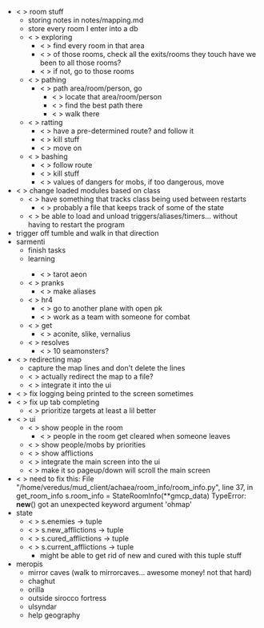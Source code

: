 * < > room stuff
    * storing notes in notes/mapping.md
    * <x> store every room I enter into a db
    * < > exploring
        * < > find every room in that area
        * < > of those rooms, check all the exits/rooms they touch
                have we been to all those rooms?
        * < > if not, go to those rooms
    * < > pathing
        * < > path area/room/person, go
            * < > locate that area/room/person
            * < > find the best path there
            * < > walk there
    * < > ratting
        * < > have a pre-determined route? and follow it
        * < > kill stuff
        * < > move on
    * < > bashing
        * < > follow route
        * < > kill stuff
        * < > values of dangers for mobs, if too dangerous, move
* < > change loaded modules based on class
    * < > have something that tracks class being used between restarts
        * < > probably a file that keeps track of some of the state
    * < > be able to load and unload triggers/aliases/timers...
        without having to restart the program
* trigger off tumble and walk in that direction
* sarmenti
    * <x> finish tasks
    * <x> learning
        * < > tarot aeon
    * < > pranks
        * < > make aliases
    * < > hr4
        * < > go to another plane with open pk
        * < > work as a team with someone for combat
    * < > get
        * < > aconite, slike, vernalius
    * < > resolves
        * < > 10 seamonsters?
* < > redirecting map
    * <x> capture the map lines and don't delete the lines
    * < > actually redirect the map to a file?
    * < > integrate it into the ui
* < > fix logging being printed to the screen sometimes
* < > fix up tab completing
    * < > prioritize targets at least a lil better
* < > ui
    * < > show people in the room
        * < > people in the room get cleared when
                someone leaves
    * < > show people/mobs by priorities
    * < > show afflictions
    * < > integrate the main screen into the ui
    * < > make it so pageup/down will scroll the main screen
* < > need to fix this:
  File "/home/veredus/mud_client/achaea/room_info/room_info.py", line 37, in get_room_info
    s.room_info = StateRoomInfo(**gmcp_data)
TypeError: __new__() got an unexpected keyword argument 'ohmap'
* state
    * < > s.enemies -> tuple
    * < > s.new_afflictions -> tuple
    * < > s.cured_afflictions -> tuple
    * < > s.current_afflictions -> tuple
        * might be able to get rid of new and cured with this tuple stuff
* meropis
    * mirror caves (walk to mirrorcaves... awesome money! not that hard)
    * chaghut
    * orilla
    * outside sirocco fortress
    * ulsyndar
    * help geography

